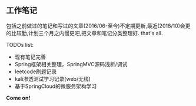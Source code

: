 ## 工作笔记
包括之前做过的笔记和写过的文章(2016/06-至今)不定期更新,最近(2018/10)会更的比较勤,计划三个月之内慢更吧,把文章和笔记分类整理好.
that's all.

TODOs list:
- 现有笔记完善
- Spring框架相关整理，SpringMVC源码浅析/调试
- leetcode刷题记录
- kali渗透测试学习记录(web/无线)
- 基于SpringCloud的微服务架构学习

**Come on!**